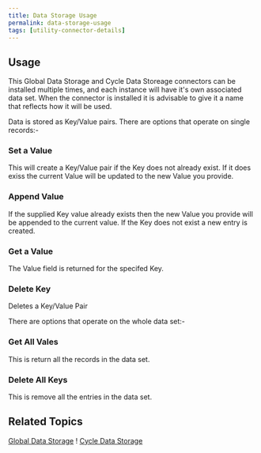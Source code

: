 ```yaml
---
title: Data Storage Usage
permalink: data-storage-usage
tags: [utility-connector-details]
---
```


## Usage

This Global Data Storage and Cycle Data Storeage connectors can be installed multiple times, and each instance will have it's own associated data set.  When the connector is installed it is advisable to give it a name that reflects how it will be used.

Data is stored as Key/Value pairs.  There are options that operate on single records:-

### Set a Value
This will create a Key/Value pair if the Key does not already exist.  If it does exiss the current Value will be updated to the new Value you provide.

### Append Value
If the supplied Key value already exists then the new Value you provide will be appended to the current value.  If the Key does not exist a new entry is created.

### Get a Value
The Value field is returned for the specifed Key.

### Delete Key
Deletes a Key/Value Pair

There are options that operate on the whole data set:-

### Get All Vales
This is return all the records in the data set.

### Delete All Keys
This is remove all the entries in the data set.

## Related Topics

[Global Data Storage](./global-data-storage) ! [Cycle Data Storage](./cycle-data-storage) 
